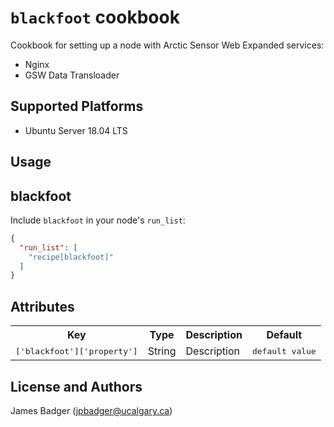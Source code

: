 # `blackfoot` cookbook

Cookbook for setting up a node with Arctic Sensor Web Expanded services:

* Nginx
* GSW Data Transloader

## Supported Platforms

* Ubuntu Server 18.04 LTS

## Usage

## blackfoot

Include `blackfoot` in your node's `run_list`:

```json
{
  "run_list": [
    "recipe[blackfoot]"
  ]
}
```

## Attributes

<table>
  <tr>
    <th>Key</th>
    <th>Type</th>
    <th>Description</th>
    <th>Default</th>
  </tr>
  <tr>
    <td><tt>['blackfoot']['property']</tt></td>
    <td>String</td>
    <td>Description</td>
    <td><tt>default value</tt></td>
  </tr>
</table>

## License and Authors

James Badger (jpbadger@ucalgary.ca)
